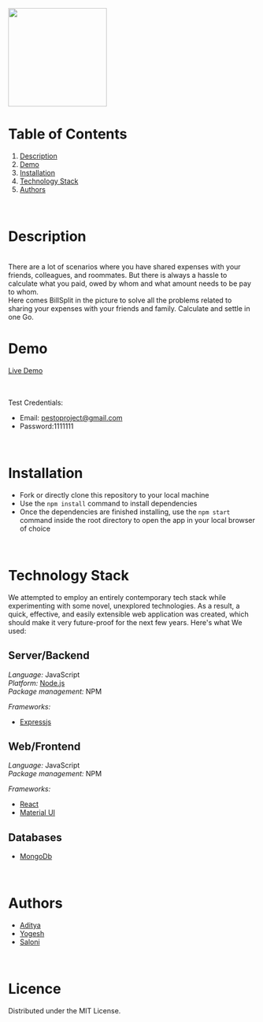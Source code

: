 
<img src="https://github.com/billsplit-finance/frontend/blob/main/src/Img/while_black.png" width="200px" href="https://billsplit-finance.netlify.app/" borderColor="blue">

# Table of Contents

1. [Description](#description)
2. [Demo](#demo)
3. [Installation](#installation)
4. [Technology Stack](#technology-stack)
5. [Authors](#authors)

<br/>

# Description
<br/>
There are a lot of scenarios where you have shared expenses with your friends, colleagues, and roommates. But there is always a hassle to calculate what you paid, owed by whom and what amount needs to be pay to whom.
<br/>
Here comes BillSplit in the picture to solve all the problems related to sharing your expenses with your friends and family. Calculate and settle in one Go.
<br/>

# Demo

[Live Demo](https://billsplit-finance.netlify.app/)

<br/>


<br/>
Test Credentials:

  - Email: pestoproject@gmail.com
  - Password:1111111

<br/>

# Installation

- Fork or directly clone this repository to your local machine
- Use the `npm install` command to install dependencies
- Once the dependencies are finished installing, use the `npm start` command inside the root directory to open the app in your local browser of choice

<br/>

# Technology Stack

We attempted to employ an entirely contemporary tech stack while experimenting with some novel, unexplored technologies. As a result, a quick, effective, and easily extensible web application was created, which should make it very future-proof for the next few years. Here's what We used:

## Server/Backend
*Language:* JavaScript  
*Platform:* [Node.js](https://nodejs.org/en/)  
*Package management:* NPM  

*Frameworks:*
* [Expressjs](https://expressjs.com/)

## Web/Frontend
*Language:* JavaScript  
*Package management:* NPM  

*Frameworks:*
* [React](https://reactjs.org/)
* [Material UI](https://mui.com/)


## Databases
- [MongoDb](https://www.mongodb.com/)

<br/>

# Authors

- [Aditya](https://github.com/aditya226369)
- [Yogesh](https://github.com/yograi343)
- [Saloni](https://github.com)

<br/>

# Licence

Distributed under the MIT License.
